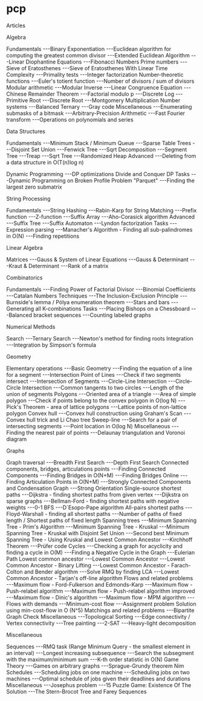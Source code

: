 # pcp


Articles

Algebra

Fundamentals
---Binary Exponentiation
---Euclidean algorithm for computing the greatest common divisor
---Extended Euclidean Algorithm
---Linear Diophantine Equations
---Fibonacci Numbers
Prime numbers
---Sieve of Eratosthenes
---Sieve of Eratosthenes With Linear Time Complexity
---Primality tests
---Integer factorization
Number-theoretic functions
---Euler's totient function
---Number of divisors / sum of divisors
Modular arithmetic
---Modular Inverse
---Linear Congruence Equation
---Chinese Remainder Theorem
---Factorial modulo p
---Discrete Log
---Primitive Root
---Discrete Root
---Montgomery Multiplication
Number systems
---Balanced Ternary
---Gray code
Miscellaneous
---Enumerating submasks of a bitmask
---Arbitrary-Precision Arithmetic
---Fast Fourier transform
---Operations on polynomials and series

Data Structures

Fundamentals
---Minimum Stack / Minimum Queue
---Sparse Table
Trees
---Disjoint Set Union
---Fenwick Tree
---Sqrt Decomposition
---Segment Tree
---Treap
---Sqrt Tree
---Randomized Heap
Advanced
---Deleting from a data structure in O(T(n)log n)

Dynamic Programming
---DP optimizations
Divide and Conquer DP
Tasks
---Dynamic Programming on Broken Profile Problem "Parquet"
---Finding the largest zero submatrix

String Processing

Fundamentals
---String Hashing
---Rabin-Karp for String Matching
---Prefix function
---Z-function
---Suffix Array
---Aho-Corasick algorithm
Advanced
---Suffix Tree
---Suffix Automaton
---Lyndon factorization
Tasks
---Expression parsing
---Manacher's Algorithm - Finding all sub-palindromes in O(N)
---Finding repetitions

Linear Algebra

Matrices
---Gauss & System of Linear Equations
---Gauss & Determinant
---Kraut & Determinant
---Rank of a matrix

Combinatorics

Fundamentals
---Finding Power of Factorial Divisor
---Binomial Coefficients
---Catalan Numbers
Techniques
---The Inclusion-Exclusion Principle
---Burnside's lemma / Pólya enumeration theorem
---Stars and bars
---Generating all K-combinations
Tasks
---Placing Bishops on a Chessboard
---Balanced bracket sequences
---Counting labeled graphs

Numerical Methods

Search
---Ternary Search
---Newton's method for finding roots
Integration
---Integration by Simpson's formula

Geometry

Elementary operations
---Basic Geometry
---Finding the equation of a line for a segment
---Intersection Point of Lines
---Check if two segments intersect
---Intersection of Segments
---Circle-Line Intersection
---Circle-Circle Intersection
---Common tangents to two circles
---Length of the union of segments
Polygons
---Oriented area of a triangle
---Area of simple polygon
---Check if points belong to the convex polygon in O(log N)
---Pick's Theorem - area of lattice polygons
---Lattice points of non-lattice polygon
Convex hull
---Convex hull construction using Graham's Scan
---Convex hull trick and Li Chao tree
Sweep-line
---Search for a pair of intersecting segments
---Point location in O(log N)
Miscellaneous
---Finding the nearest pair of points
---Delaunay triangulation and Voronoi diagram

Graphs

Graph traversal
---Breadth First Search
---Depth First Search
Connected components, bridges, articulations points
---Finding Connected Components
---Finding Bridges in O(N+M)
---Finding Bridges Online
---Finding Articulation Points in O(N+M)
---Strongly Connected Components and Condensation Graph
---Strong Orientation
Single-source shortest paths
---Dijkstra - finding shortest paths from given vertex
---Dijkstra on sparse graphs
---Bellman-Ford - finding shortest paths with negative weights
---0-1 BFS
---D´Esopo-Pape algorithm
All-pairs shortest paths
---Floyd-Warshall - finding all shortest paths
---Number of paths of fixed length / Shortest paths of fixed length
Spanning trees
---Minimum Spanning Tree - Prim's Algorithm
---Minimum Spanning Tree - Kruskal
---Minimum Spanning Tree - Kruskal with Disjoint Set Union
---Second best Minimum Spanning Tree - Using Kruskal and Lowest Common Ancestor
---Kirchhoff Theorem
---Prüfer code
Cycles
---Checking a graph for acyclicity and finding a cycle in O(M)
---Finding a Negative Cycle in the Graph
---Eulerian Path
Lowest common ancestor
---Lowest Common Ancestor
---Lowest Common Ancestor - Binary Lifting
---Lowest Common Ancestor - Farach-Colton and Bender algorithm
---Solve RMQ by finding LCA
---Lowest Common Ancestor - Tarjan's off-line algorithm
Flows and related problems
---Maximum flow - Ford-Fulkerson and Edmonds-Karp
---Maximum flow - Push-relabel algorithm
---Maximum flow - Push-relabel algorithm improved
---Maximum flow - Dinic's algorithm
---Maximum flow - MPM algorithm
---Flows with demands
---Minimum-cost flow
---Assignment problem Solution using min-cost-flow in O (N^5)
Matchings and related problems
---Bipartite Graph Check
Miscellaneous
---Topological Sorting
---Edge connectivity / Vertex connectivity
---Tree painting
---2-SAT
---Heavy-light decomposition

Miscellaneous

Sequences
---RMQ task (Range Minimum Query - the smallest element in an interval)
---Longest increasing subsequence
---Search the subsegment with the maximum/minimum sum
---K-th order statistic in O(N)
Game Theory
---Games on arbitrary graphs
---Sprague-Grundy theorem Nim
Schedules
---Scheduling jobs on one machine
---Scheduling jobs on two machines
---Optimal schedule of jobs given their deadlines and durations
Miscellaneous
---Josephus problem
---15 Puzzle Game: Existence Of The Solution
---The Stern-Brocot Tree and Farey Sequences
